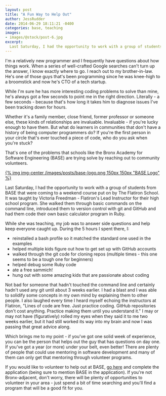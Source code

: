 ```yaml
---
layout: post
title: "A Fun Way to Help Out"
author: JessRudder
date: 2014-06-29 18:11:21 -0400
categories: base, teaching
images:
- images/@stock/post-6.jpg
excerpt:
  Last Saturday, I had the opportunity to work with a group of students from BASE that were coming to a weekend course put on by The Flatiron School.  It was taught by Victoria Freedman - Flatiron's Lead Instructor for their high school program.
---
```


I'm a relatively new programmer and I frequently have questions about how things work.  When a series of well-crafted Google searches can't turn up the answer, I know exactly where to go.  I reach out to my brother-in-law.  He's one of those guys that's been programming since he was knee-high to a broomstick and now he's CTO of a tech startup.

While I'm sure he has more interesting coding problems to solve than mine, he's always got a few seconds to point me in the right direction.  Literally - a few seconds - because that's how long it takes him to diagnose issues I've been tracking down for hours.

Whether it's a family member, close friend, former professor or someone else, these kinds of relationships are invaluable.  Invaluable - if you're lucky enough to have them.  But what do learners in communities that don't have a history of being computer programmers do?  If you're the first person in your circle that's ever touched a piece of code, who do you ask when you're stuck?

That's one of the problems that schools like the Bronx Academy for Software Engineering (BASE) are trying solve by reaching out to community volunteers.

[{% img img-center /images/posts/base-logo.png 150px 150px "BASE Logo" %}](http://bronxsoftware.org)

Last Saturday, I had the opportunity to work with a group of students from BASE that were coming to a weekend course put on by The Flatiron School.  It was taught by Victoria Freedman - Flatiron's Lead Instructor for their high school program.   She walked them through basic commands on the command line, introduced them to version control with git and GitHub and had them code their own basic calculator program in Ruby.

While she was teaching, my job was to answer side questions and help keep everyone caught up.  During the 5 hours I spent there, I:

+ reinstalled a bash profile so it matched the standard one used in the examples
+ helped multiple kids figure out how to get set up with GitHub accounts
+ walked through the git code for cloning repos (multiple times - this one seems to be a tough one for beginners)
+ helped debug some Ruby code
+ ate a free sammich!
+ hung out with some amazing kids that are passionate about coding

Not bad for someone that hadn't touched the command line and certainly hadn't used any git until about 3 weeks earlier.  I had a blast and I was able to solidify some concepts in my own mind by explaining them to other people.  I also laughed every time I heard myself echoing the instructors at Flatiron, "Lines of code are free.  Just practice coding.  GitHub repositories don't cost anything.  Practice making them until you understand it."  I may or may not have (figuratively) rolled my eyes when they said it to me two weeks earlier, but it had still worked its way into my brain and now I was passing that great advice along.

Which brings me to my point - if you've got one solid week of experience, you can be the person that helps out the guy that has questions on day one.  If you've got a year (or more) under your belt, even better!  There are plenty of people that could use mentoring in software development and many of them can only get that mentoring through volunteer programs.

If you would like to volunteer to help out at BASE, [go here](http://www.imentor.org/become-a-mentor) and complete the application (being sure to mention BASE in the application).  If you're not Bronx-adjacent, don't worry, there will be plenty of opportunities to volunteer in your area - just spend a bit of time searching and you'll find a program that will be a good fit for you.
